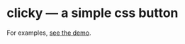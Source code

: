 # clicky — a simple css button

For examples, [see the demo][1].

  [1]: https://dharesign.github.io/clicky
